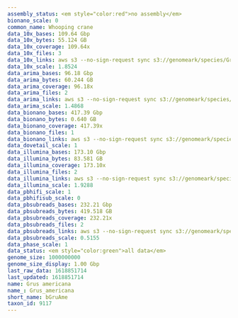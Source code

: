 ```yaml
---
assembly_status: <em style="color:red">no assembly</em>
bionano_scale: 0
common_name: Whooping crane
data_10x_bases: 109.64 Gbp
data_10x_bytes: 55.124 GB
data_10x_coverage: 109.64x
data_10x_files: 3
data_10x_links: aws s3 --no-sign-request sync s3://genomeark/species/Grus_americana/bGruAme1/genomic_data/10x/ .<br>
data_10x_scale: 1.8524
data_arima_bases: 96.18 Gbp
data_arima_bytes: 60.244 GB
data_arima_coverage: 96.18x
data_arima_files: 2
data_arima_links: aws s3 --no-sign-request sync s3://genomeark/species/Grus_americana/bGruAme1/genomic_data/arima/ .<br>
data_arima_scale: 1.4868
data_bionano_bases: 417.39 Gbp
data_bionano_bytes: 0.640 GB
data_bionano_coverage: 417.39x
data_bionano_files: 1
data_bionano_links: aws s3 --no-sign-request sync s3://genomeark/species/Grus_americana/bGruAme1/genomic_data/bionano/ .<br>
data_dovetail_scale: 1
data_illumina_bases: 173.10 Gbp
data_illumina_bytes: 83.581 GB
data_illumina_coverage: 173.10x
data_illumina_files: 2
data_illumina_links: aws s3 --no-sign-request sync s3://genomeark/species/Grus_americana/bGruAme2/genomic_data/illumina/ .<br>aws s3 --no-sign-request sync s3://genomeark/species/Grus_americana/bGruAme3/genomic_data/illumina/ .<br>
data_illumina_scale: 1.9288
data_pbhifi_scale: 1
data_pbhifisub_scale: 0
data_pbsubreads_bases: 232.21 Gbp
data_pbsubreads_bytes: 419.518 GB
data_pbsubreads_coverage: 232.21x
data_pbsubreads_files: 2
data_pbsubreads_links: aws s3 --no-sign-request sync s3://genomeark/species/Grus_americana/bGruAme1/genomic_data/pacbio/ . --exclude "*ccs*bam*"<br>
data_pbsubreads_scale: 0.5155
data_phase_scale: 1
data_status: <em style="color:green">all data</em>
genome_size: 1000000000
genome_size_display: 1.00 Gbp
last_raw_data: 1618851714
last_updated: 1618851714
name: Grus americana
name_: Grus_americana
short_name: bGruAme
taxon_id: 9117
---
```

